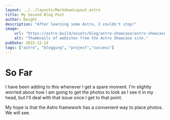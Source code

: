```yaml
---
layout: ../../layouts/MarkdownLayout.astro
title: My Second Blog Post
author: Dwight
description: "After learning some Astro, I couldn't stop!"
image: 
    url: "https://astro.build/assets/blog/astro-showcase/astro-showcase-screenshot.jpg"
    alt: "Thumbnails of websites from the Astro Showcase site."
pubDate: 2022-12-14
tags: ["astro", "blogging", "project","success"]
---
```


# So Far

I have been adding to this whenever I get a spare moment. I'm slightly worried about how I am going to get the photos to look as I see it in my head, but I'll deal with that issue once I get to that point.  

My hope is that the Astro framework has a convenient way to place photos. We will see. 